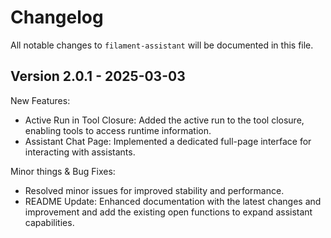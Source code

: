 # Changelog

All notable changes to `filament-assistant` will be documented in this file.

## Version 2.0.1 - 2025-03-03

New Features:
- Active Run in Tool Closure: Added the active run to the tool closure, enabling tools to access runtime information.
- Assistant Chat Page: Implemented a dedicated full-page interface for interacting with assistants.

Minor things & Bug Fixes:
- Resolved minor issues for improved stability and performance.
- README Update: Enhanced documentation with the latest changes and improvement and add the existing open functions to expand assistant capabilities.
